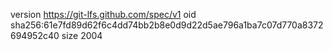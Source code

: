 version https://git-lfs.github.com/spec/v1
oid sha256:61e7fd89d62f6c4dd74bb2b8e0d9d22d5ae796a1ba7c07d770a8372694952c40
size 2004
